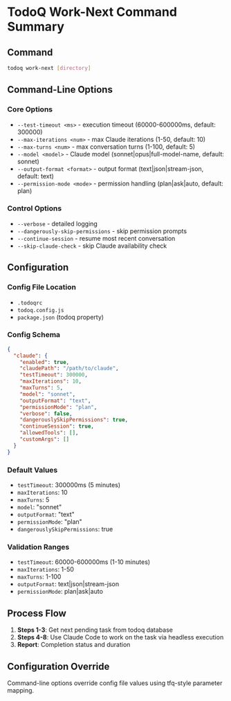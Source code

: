 # TodoQ Work-Next Command Summary

## Command
```bash
todoq work-next [directory]
```

## Command-Line Options

### Core Options
- `--test-timeout <ms>` - execution timeout (60000-600000ms, default: 300000)
- `--max-iterations <num>` - max Claude iterations (1-50, default: 10)
- `--max-turns <num>` - max conversation turns (1-100, default: 5)
- `--model <model>` - Claude model (sonnet|opus|full-model-name, default: sonnet)
- `--output-format <format>` - output format (text|json|stream-json, default: text)
- `--permission-mode <mode>` - permission handling (plan|ask|auto, default: plan)

### Control Options
- `--verbose` - detailed logging
- `--dangerously-skip-permissions` - skip permission prompts
- `--continue-session` - resume most recent conversation
- `--skip-claude-check` - skip Claude availability check

## Configuration

### Config File Location
- `.todoqrc`
- `todoq.config.js` 
- `package.json` (todoq property)

### Config Schema
```json
{
  "claude": {
    "enabled": true,
    "claudePath": "/path/to/claude",
    "testTimeout": 300000,
    "maxIterations": 10,
    "maxTurns": 5,
    "model": "sonnet",
    "outputFormat": "text",
    "permissionMode": "plan",
    "verbose": false,
    "dangerouslySkipPermissions": true,
    "continueSession": true,
    "allowedTools": [],
    "customArgs": []
  }
}
```

### Default Values
- `testTimeout`: 300000ms (5 minutes)
- `maxIterations`: 10
- `maxTurns`: 5
- `model`: "sonnet"
- `outputFormat`: "text"
- `permissionMode`: "plan"
- `dangerouslySkipPermissions`: true

### Validation Ranges
- `testTimeout`: 60000-600000ms (1-10 minutes)
- `maxIterations`: 1-50
- `maxTurns`: 1-100
- `outputFormat`: text|json|stream-json
- `permissionMode`: plan|ask|auto

## Process Flow
1. **Steps 1-3**: Get next pending task from todoq database
2. **Steps 4-8**: Use Claude Code to work on the task via headless execution
3. **Report**: Completion status and duration

## Configuration Override
Command-line options override config file values using tfq-style parameter mapping.